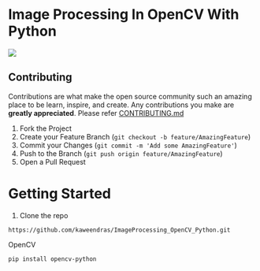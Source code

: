 # Image Processing In OpenCV With Python

<img src="https://fedtechmagazine.com/sites/fedtechmagazine.com/files/styles/cdw_hero/public/articles/%5Bcdw_tech_site%3Afield_site_shortname%5D/201808/FedTech-ComputerVision.jpg?itok=D3iTCeM4"/>

## Contributing

Contributions are what make the open source community such an amazing place to be learn, inspire, and create. Any contributions you make are **greatly appreciated**. Please refer [CONTRIBUTING.md](CONTRIBUTING.md)

1. Fork the Project
2. Create your Feature Branch (`git checkout -b feature/AmazingFeature`)
3. Commit your Changes (`git commit -m 'Add some AmazingFeature'`)
4. Push to the Branch (`git push origin feature/AmazingFeature`)
5. Open a Pull Request

# Getting Started
1. Clone the repo
```pip
https://github.com/kaweendras/ImageProcessing_OpenCV_Python.git
```

OpenCV

```pip
pip install opencv-python
```